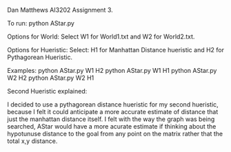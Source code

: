 Dan Matthews AI3202 Assignment 3.

To run: python AStar.py <World> <Hueristic>

Options for World: Select W1 for World1.txt and W2 for World2.txt.

Options for Hueristic: Select: H1 for Manhattan Distance hueristic and H2 for Pythagorean Hueristic.

Examples:
python AStar.py W1 H2
python AStar.py W1 H1
python AStar.py W2 H2
python AStar.py W2 H1

Second Hueristic explained:

I decided to use a pythagorean distance hueristic for my second hueristic, because I felt it could anticipate a more accurate estimate of distance that just the manhattan distance itself. I felt with the way the graph was being searched, AStar would have a more acurate estimate if thinking about the hypotunuse distance to the goal from any point on the matrix rather that the total x,y distance.